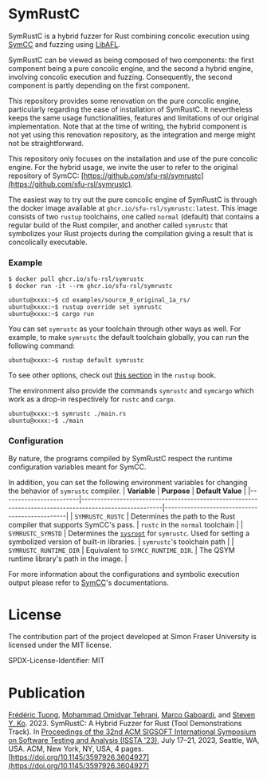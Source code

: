 # SymRustC
SymRustC is a hybrid fuzzer for Rust combining concolic execution
using [SymCC](https://github.com/eurecom-s3/symcc) and fuzzing using
[LibAFL](https://github.com/AFLplusplus/LibAFL).

SymRustC can be viewed as being composed of two components: the first
component being a pure concolic engine, and the second a hybrid
engine, involving concolic execution and fuzzing. Consequently, the
second component is partly depending on the first component.

This repository provides some renovation on the pure concolic engine,
particularly regarding the ease of installation of SymRustC. It
nevertheless keeps the same usage functionalities, features and
limitations of our original implementation. Note that at the time of
writing, the hybrid component is not yet using this renovation
repository, as the integration and merge might not be straightforward.

This repository only focuses on the installation and use of the pure
concolic engine. For the hybrid usage, we invite the user to refer to
the original repository of SymCC:
[https://github.com/sfu-rsl/symrustc](https://github.com/sfu-rsl/symrustc).

The easiest way to try out the pure concolic engine of SymRustC is
through the docker image available at
`ghcr.io/sfu-rsl/symrustc:latest`. This image consists of two
`rustup` toolchains, one called `normal` (default) that contains a
regular build of the Rust compiler, and another called `symrustc` that
symbolizes your Rust projects during the compilation giving a result
that is concolically executable.

### Example
```console
$ docker pull ghcr.io/sfu-rsl/symrustc
$ docker run -it --rm ghcr.io/sfu-rsl/symrustc

ubuntu@xxxx:~$ cd examples/source_0_original_1a_rs/
ubuntu@xxxx:~$ rustup override set symrustc
ubuntu@xxxx:~$ cargo run
```
You can set `symrustc` as your toolchain through other ways as well.
For example, to make `symrustc` the default toolchain globally, you
can run the following command:
```console
ubuntu@xxxx:~$ rustup default symrustc
```
To see other options, check out [this
section](https://rust-lang.github.io/rustup/overrides.html) in the
`rustup` book.

The environment also provide the commands `symrustc` and `symcargo`
which work as a drop-in respectively for `rustc` and `cargo`.
```console
ubuntu@xxxx:~$ symrustc ./main.rs
ubuntu@xxxx:~$ ./main
```

### Configuration
By nature, the programs compiled by SymRustC respect the runtime
configuration variables meant for SymCC.

In addition, you can set the following environment variables for
changing the behavior of `symrustc` compiler.
| **Variable**           | **Purpose**                                                                                           | **Default Value**                             |
|------------------------|-------------------------------------------------------------------------------------------------------|-----------------------------------------------|
| `SYMRUSTC_RUSTC`       | Determines the path to the Rust compiler that supports SymCC's pass.                                  | `rustc` in the `normal` toolchain             |
| `SYMRUSTC_SYMSTD`      | Determines the [`sysroot`](https://doc.rust-lang.org/rustc/command-line-arguments.html#--sysroot-override-the-system-root) for `symrustc`. Used for setting a symbolized version of built-in libraries. | `symrustc`'s toolchain path                   |
| `SYMRUSTC_RUNTIME_DIR` | Equivalent to `SYMCC_RUNTIME_DIR`.                                                                    | The QSYM runtime library's path in the image. |

For more information about the configurations and symbolic execution
output please refer to [SymCC](eurecom-s3/symcc)'s documentations.

# License

The contribution part of the project developed at Simon Fraser
University is licensed under the MIT license.

SPDX-License-Identifier: MIT

# Publication

[Frédéric Tuong](https://www.sfu.ca/~ftuong/), [Mohammad Omidvar Tehrani](https://orcid.org/0009-0004-0078-0366), [Marco Gaboardi](https://cs-people.bu.edu/gaboardi/), and [Steven Y. Ko](https://steveyko.github.io/). 2023. SymRustC: A Hybrid Fuzzer for Rust (Tool Demonstrations Track). In [Proceedings of the 32nd ACM SIGSOFT International Symposium on Software Testing and Analysis (ISSTA '23)](https://2023.issta.org/track/issta-2023-tool-demonstrations), July 17–21, 2023, Seattle, WA, USA. ACM, New York, NY, USA, 4 pages. [https://doi.org/10.1145/3597926.3604927](https://doi.org/10.1145/3597926.3604927)

